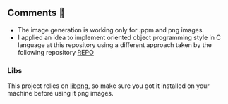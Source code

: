 ## Comments :memo:
 - The image generation is working only for .ppm and png images.
 - I applied an idea to implement oriented object programming style in C language at this repository using a different approach taken by the following repository [REPO](https://github.com/vortex2jm/OOP-in-Clanguage)
 
 ### Libs
 This project relies on [libpng](http://www.libpng.org/pub/png/libpng.html), so make sure you got it installed on your machine before using it png images.

